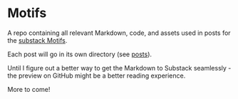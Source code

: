 # Motifs
A repo containing all relevant Markdown, code, and assets used in posts for the [substack Motifs](https://kylestiers.substack.com/).

Each post will go in its own directory (see [posts](/posts/)).

Until I figure out a better way to get the Markdown to Substack seamlessly - the preview on GitHub might be a better reading experience.

More to come!